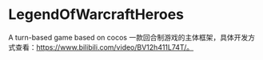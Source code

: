 # LegendOfWarcraftHeroes
A turn-based game based on cocos
一款回合制游戏的主体框架，具体开发方式查看：https://www.bilibili.com/video/BV12h411L74T/。
